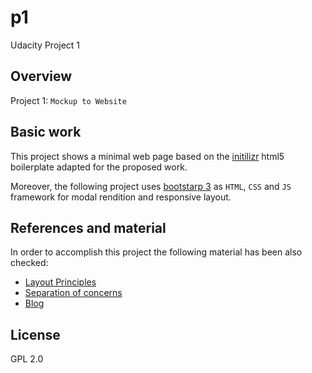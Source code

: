 p1
==

Udacity Project 1

## Overview

Project 1: `Mockup to Website`


## Basic work

This project shows a minimal web page based on the [initilizr](http://www.initializr.com/) html5 boilerplate adapted for the proposed work. 

Moreover, the following project uses [bootstarp 3](http://getbootstrap.com/) as `HTML`, `CSS` and `JS` framework for modal rendition and responsive layout.

## References and material

In order to accomplish this project the following material has been also checked:

* [Layout Principles](http://www.google.com/design/spec/layout/principles.html)
* [Separation of concerns](http://alistapart.com/article/separationdilemma) 
* [Blog](http://stackoverflow.com/)

## License

GPL 2.0  
